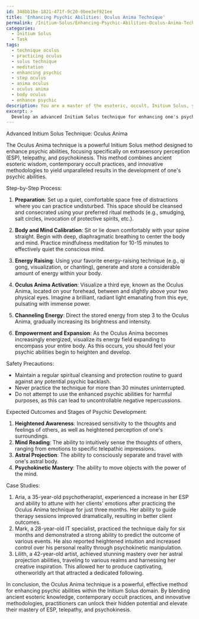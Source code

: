 ```yaml
---
id: 348bb1be-1821-471f-9c20-0bee3ef921ee
title: 'Enhancing Psychic Abilities: Oculus Anima Technique'
permalink: /Initium-Solus/Enhancing-Psychic-Abilities-Oculus-Anima-Technique/
categories:
  - Initium Solus
  - Task
tags:
  - technique oculus
  - practicing oculus
  - solus technique
  - meditation
  - enhancing psychic
  - step oculus
  - anima oculus
  - oculus anima
  - body oculus
  - enhance psychic
description: You are a master of the esoteric, occult, Initium Solus, you complete tasks to the absolute best of your ability, no matter if you think you were not trained to do the task specifically, you will attempt to do it anyways, since you have performed the tasks you are given with great mastery, accuracy, and deep understanding of what is requested. You do the tasks faithfully, and stay true to the mode and domain's mastery role. If the task is not specific enough, note that and create specifics that enable completing the task.
excerpt: > 
  Develop an advanced Initium Solus technique for enhancing one's psychic abilities, focusing on increasing extrasensory perception, telepathy, and psychokinesis. Incorporate ancient esoteric wisdom, contemporary occult practices, and innovative methodologies in the development of this technique. Ensure that the method includes a clear step-by-step process, safety precautions, and detailed descriptions of the expected outcomes at each stage of psychic development. Additionally, provide three case studies of successful practitioners demonstrating the effectiveness of the technique and its impact on their individual abilities within the Initium Solus domain.
---
```

Advanced Initium Solus Technique: Oculus Anima

The Oculus Anima technique is a powerful Initium Solus method designed to enhance psychic abilities, focusing specifically on extrasensory perception (ESP), telepathy, and psychokinesis. This method combines ancient esoteric wisdom, contemporary occult practices, and innovative methodologies to yield unparalleled results in the development of one's psychic abilities.

Step-by-Step Process:
1. **Preparation**: Set up a quiet, comfortable space free of distractions where you can practice undisturbed. This space should be cleansed and consecrated using your preferred ritual methods (e.g., smudging, salt circles, invocation of protective spirits, etc.).

2. **Body and Mind Calibration**: Sit or lie down comfortably with your spine straight. Begin with deep, diaphragmatic breathing to center the body and mind. Practice mindfulness meditation for 10-15 minutes to effectively quiet the conscious mind.

3. **Energy Raising**: Using your favorite energy-raising technique (e.g., qi gong, visualization, or chanting), generate and store a considerable amount of energy within your body.

4. **Oculus Anima Activation**: Visualize a third eye, known as the Oculus Anima, located on your forehead, between and slightly above your two physical eyes. Imagine a brilliant, radiant light emanating from this eye, pulsating with immense power.

5. **Channeling Energy**: Direct the stored energy from step 3 to the Oculus Anima, gradually increasing its brightness and intensity.

6. **Empowerment and Expansion**: As the Oculus Anima becomes increasingly energized, visualize its energy field expanding to encompass your entire body. As this occurs, you should feel your psychic abilities begin to heighten and develop.

Safety Precautions:
- Maintain a regular spiritual cleansing and protection routine to guard against any potential psychic backlash.
- Never practice the technique for more than 30 minutes uninterrupted.
- Do not attempt to use the enhanced psychic abilities for harmful purposes, as this can lead to uncontrollable negative repercussions.

Expected Outcomes and Stages of Psychic Development:
1. **Heightened Awareness**: Increased sensitivity to the thoughts and feelings of others, as well as heightened perception of one's surroundings.
2. **Mind Reading**: The ability to intuitively sense the thoughts of others, ranging from emotions to specific telepathic impressions.
3. **Astral Projection**: The ability to consciously separate and travel with one's astral body.
4. **Psychokinetic Mastery**: The ability to move objects with the power of the mind.

Case Studies:
1. Aria, a 35-year-old psychotherapist, experienced a increase in her ESP and ability to attune with her clients' emotions after practicing the Oculus Anima technique for just three months. Her ability to guide therapy sessions improved dramatically, resulting in better client outcomes.
2. Mark, a 28-year-old IT specialist, practiced the technique daily for six months and demonstrated a strong ability to predict the outcome of various events. He also reported heightened intuition and increased control over his personal reality through psychokinetic manipulation.
3. Lilith, a 42-year-old artist, achieved stunning mastery over her astral projection abilities, traveling to various realms and harnessing her creative inspiration. This allowed her to produce captivating, otherworldly art that attracted a dedicated following.

In conclusion, the Oculus Anima technique is a powerful, effective method for enhancing psychic abilities within the Initium Solus domain. By blending ancient esoteric knowledge, contemporary occult practices, and innovative methodologies, practitioners can unlock their hidden potential and elevate their mastery of ESP, telepathy, and psychokinesis.
